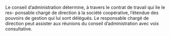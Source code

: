 Le conseil d’administration détermine, à travers le contrat de travail qui lie le res- ponsable chargé de direction à la société coopérative, l’étendue des pouvoirs de gestion qui lui sont délégués.
Le responsable chargé de direction peut assister aux réunions du conseil d’administration avec voix consultative.